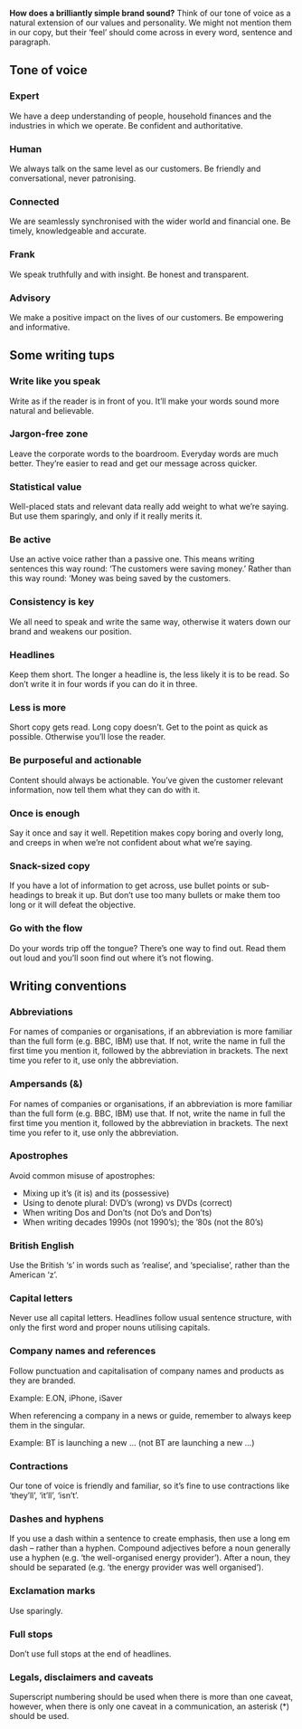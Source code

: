 **How does a brilliantly simple brand sound?** Think of our tone of voice as a natural extension of our values and personality. We might not mention them in our copy, but their ‘feel’ should come across in every word, sentence and paragraph.

Tone of voice
---

### Expert
We have a deep understanding of people, household finances and the industries in which we operate. Be confident and authoritative.

### Human
We always talk on the same level as our customers. Be friendly and conversational, never patronising.

### Connected
We are seamlessly synchronised with the wider world and financial one. Be timely, knowledgeable and accurate.

### Frank
We speak truthfully and with insight. Be honest and transparent.

### Advisory
We make a positive impact on the lives of our customers. Be empowering and informative.

Some writing tups
---

### Write like you speak
Write as if the reader is in front of you. It’ll make your words sound more natural and believable.

### Jargon-free zone
Leave the corporate words to the boardroom. Everyday words are much better. They’re easier to read and get our message across quicker.

### Statistical value
Well-placed stats and relevant data really add weight to what we’re saying. But use them sparingly, and only if it really merits it.

### Be active
Use an active voice rather than a passive one. This means writing sentences this way round: ‘The customers were saving money.’ Rather than this way round: ‘Money was being saved by the customers.

### Consistency is key
We all need to speak and write the same way, otherwise it waters down our brand and weakens our position.

### Headlines
Keep them short. The longer a headline is, the less likely it is to be read. So don’t write it in four words if you can do it in three.

### Less is more
Short copy gets read. Long copy doesn’t. Get to the point as quick as possible. Otherwise you’ll lose the reader.

### Be purposeful and actionable
Content should always be actionable. You’ve given the customer relevant information, now tell them what they can do with it.
   
### Once is enough
Say it once and say it well. Repetition makes copy boring and overly long, and creeps in when we’re not confident about what we’re saying.

### Snack-sized copy
If you have a lot of information to get across, use bullet points or sub-headings to break it up. But don’t use too many bullets or make them too long or it will defeat the objective.

### Go with the flow
Do your words trip off the tongue? There’s one way to find out. Read them out loud and you’ll soon find out where it’s not flowing.

Writing conventions
---

### Abbreviations
For names of companies or organisations, if an abbreviation is more familiar than the full form (e.g. BBC, IBM) use that. If not, write the name in full the first time you mention it, followed by the abbreviation in brackets. The next time you refer to it, use only the abbreviation.

### Ampersands (&)
For names of companies or organisations, if an abbreviation is more familiar than the full form (e.g. BBC, IBM) use that. If not, write the name in full the first time you mention it, followed by the abbreviation in brackets. The next time you refer to it, use only the abbreviation.

### Apostrophes
Avoid common misuse of apostrophes:

- Mixing up it’s (it is) and its (possessive)
- Using to denote plural: DVD’s (wrong) vs DVDs (correct)
- When writing Dos and Don’ts (not Do’s and Don’ts)
- When writing decades 1990s (not 1990’s); the ’80s (not the 80’s)

### British English
Use the British ‘s’ in words such as ‘realise’, and ‘specialise’, rather than the American ‘z’.

### Capital letters
Never use all capital letters. Headlines follow usual sentence structure, with only the first word and proper nouns utilising capitals.

### Company names and references
Follow punctuation and capitalisation of company names and products as they are branded.

Example: E.ON, iPhone, iSaver

When referencing a company in a news or guide, remember to always keep them in the singular.

Example: BT is launching a new ... (not BT are launching a new ...)

### Contractions
Our tone of voice is friendly and familiar, so it’s fine to use contractions like ‘they’ll’, ‘it’ll’, ‘isn’t’.

### Dashes and hyphens
If you use a dash within a sentence to create emphasis, then use a long em dash – rather than a hyphen.
Compound adjectives before a noun generally use a hyphen (e.g. ‘the well-organised energy provider’). After a noun, they should be separated (e.g. ‘the energy provider was well organised’).

### Exclamation marks
Use sparingly.

### Full stops
Don’t use full stops at the end of headlines.

### Legals, disclaimers and caveats
Superscript numbering should be used when there is more than one caveat, however, when there is only one caveat in a communication, an asterisk (*) should be used.
